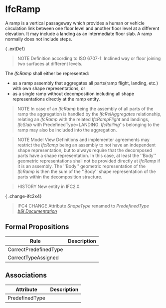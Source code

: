 IfcRamp
=======
A ramp is a vertical passageway which provides a human or vehicle circulation
link between one floor level and another floor level at a different elevation.
It may include a landing as an intermediate floor slab. A ramp normally does
not include steps.  
  
{ .extDef}  
> NOTE  Definition according to ISO 6707-1: Inclined way or floor joining two
> surfaces at different levels.  
  
The _IfcRamp_ shall either be represented:  
  
* as a ramp assembly that aggregates all parts(ramp flight, landing, etc.) with own shape representations, or  
* as a single ramp without decomposition including all shape representations directly at the ramp entity.  
  
> NOTE  In case of an _IfcRamp_ being the assembly of all parts of the ramp
> the aggregation is handled by the _IfcRelAggregates_ relationship, relating
> an _IfcRamp_ with the related _IfcRampFlight_ and landings, _IfcSlab_ with
> PredefinedType=LANDING. _IfcRailing_''s belonging to the ramp may also be
> included into the aggregation.  
  
> NOTE  Model View Definitions and implementer agreements may restrict the
> _IfcRamp_ being an assembly to not have an independent shape representation,
> but to always require that the decomposed parts have a shape representation.
> In this case, at least the ''Body'' geometric representations shall not be
> provided directly at _IfcRamp_ if it is an assembly. The ''Body'' geometric
> representation of the _IfcRamp_ is then the sum of the ''Body'' shape
> representation of the parts within the decomposition structure.  
  
> HISTORY  New entity in IFC2.0.  
  
{ .change-ifc2x4}  
> IFC4 CHANGE Attribute _ShapeType_ renamed to _PredefinedType_  
[ _bSI
Documentation_](https://standards.buildingsmart.org/IFC/DEV/IFC4_2/FINAL/HTML/schema/ifcsharedbldgelements/lexical/ifcramp.htm)


Formal Propositions
-------------------
| Rule                  | Description   |
|-----------------------|---------------|
| CorrectPredefinedType |               |
| CorrectTypeAssigned   |               |

Associations
------------
| Attribute      | Description   |
|----------------|---------------|
| PredefinedType |               |

